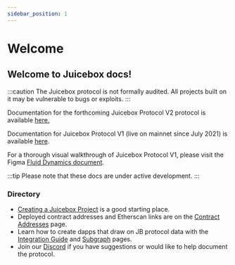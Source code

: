 ```yaml
---
sidebar_position: 1
---
```


# Welcome

## Welcome to Juicebox docs!

:::caution
The Juicebox protocol is not formally audited. All projects built on it may be vulnerable to bugs or exploits.
:::

Documentation for the forthcoming Juicebox Protocol V2 protocol is available [here.](protocol/)

Documentation for Juicebox Protocol V1 (live on mainnet since July 2021) is available [here](protocol-v1/ticketbooth/).

For a thorough visual walkthrough of Juicebox Protocol V1, please visit the Figma [Fluid Dynamics document](https://www.figma.com/file/dHsQ7Bt3ryXbZ2sRBAfBq5/Fluid-Dynamics).

:::tip
Please note that these docs are under active development.
:::

### Directory

* [Creating a Juicebox Project](getting-started/create-a-juicebox-project/) is a good starting place.
* Deployed contract addresses and Etherscan links are on the [Contract Addresses](/resources/contract-addresses.md) page.
* Learn how to create dapps that draw on JB protocol data with the [Integration Guide](/developers/integration-guide.md) and [Subgraph](/developers/subgraph.md) pages.
* Join our [Discord](https://discord.com/invite/5JsDvuyCPd) if you have suggestions or would like to help document the protocol.
